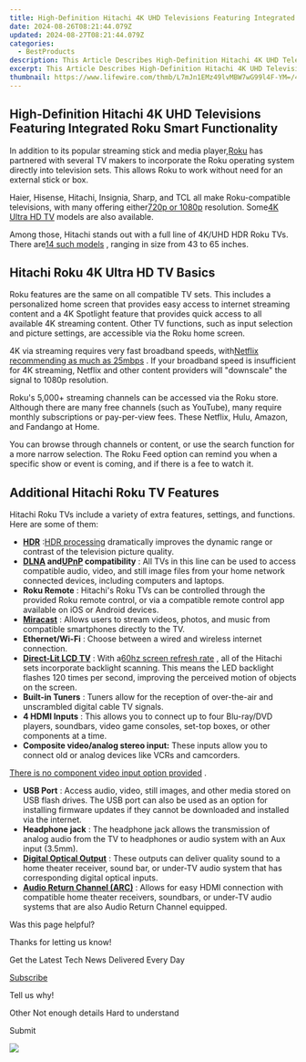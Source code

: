 ```yaml
---
title: High-Definition Hitachi 4K UHD Televisions Featuring Integrated Roku Smart Functionality
date: 2024-08-26T08:21:44.079Z
updated: 2024-08-27T08:21:44.079Z
categories:
  - BestProducts
description: This Article Describes High-Definition Hitachi 4K UHD Televisions Featuring Integrated Roku Smart Functionality
excerpt: This Article Describes High-Definition Hitachi 4K UHD Televisions Featuring Integrated Roku Smart Functionality
thumbnail: https://www.lifewire.com/thmb/L7mJn1EMz49lvMBW7wG99l4F-YM=/400x300/filters:no_upscale():max_bytes(150000):strip_icc():format(webp)/hitachi-roku-tv-example-a-57f7be5c5f9b586c355d1bd4.jpg
---
```


## High-Definition Hitachi 4K UHD Televisions Featuring Integrated Roku Smart Functionality
 In addition to its popular streaming stick and media player,[Roku](https://www.lifewire.com/what-is-a-roku-4142216) has partnered with several TV makers to incorporate the Roku operating system directly into television sets. This allows Roku to work without need for an external stick or box.

 Haier, Hisense, Hitachi, Insignia, Sharp, and TCL all make Roku-compatible televisions, with many offering either[720p or 1080p](https://www.lifewire.com/720p-1080i-1080p-explained-3276378) resolution. Some[4K Ultra HD TV](https://www.lifewire.com/4k-resolution-overview-and-perspective-1846842) models are also available.

 Among those, Hitachi stands out with a full line of 4K/UHD HDR Roku TVs. There are[14 such models](https://www.hitachi.us/dsd/ce/) , ranging in size from 43 to 65 inches.

## Hitachi Roku 4K Ultra HD TV Basics

 Roku features are the same on all compatible TV sets. This includes a personalized home screen that provides easy access to internet streaming content and a 4K Spotlight feature that provides quick access to all available 4K streaming content. Other TV functions, such as input selection and picture settings, are accessible via the Roku home screen.

 4K via streaming requires very fast broadband speeds, with[Netflix recommending as much as 25mbps](https://www.lifewire.com/how-to-stream-netflix-in-4k-1847830) . If your broadband speed is insufficient for 4K streaming, Netflix and other content providers will "downscale" the signal to 1080p resolution.

 Roku's 5,000+ streaming channels can be accessed via the Roku store. Although there are many free channels (such as YouTube), many require monthly subscriptions or pay-per-view fees. These Netflix, Hulu, Amazon, and Fandango at Home.

 You can browse through channels or content, or use the search function for a more narrow selection. The Roku Feed option can remind you when a specific show or event is coming, and if there is a fee to watch it.

## Additional Hitachi Roku TV Features

 Hitachi Roku TVs include a variety of extra features, settings, and functions. Here are some of them:

* [**HDR**](https://www.lifewire.com/difference-between-hdr-and-4k-4176961) :[HDR processing](https://www.lifewire.com/dolby-vision-and-hdr10-4060427) dramatically improves the dynamic range or contrast of the television picture quality.
* **[DLNA](https://www.lifewire.com/what-is-dlna-1847363) and[UPnP](https://shop-links.co/link/?exclusive=1&publisher_slug=itechdaily19598&url=https%3A%2F%2Fwhatis.techtarget.com%2Fdefinition%2FUniversal-Plug-and-Play-UPnP) compatibility** : All TVs in this line can be used to access compatible audio, video, and still image files from your home network connected devices, including computers and laptops.
* **Roku Remote** : Hitachi's Roku TVs can be controlled through the provided Roku remote control, or via a compatible remote control app available on iOS or Android devices.
* [**Miracast**](https://www.lifewire.com/miracast-wireless-connectivity-1846853) : Allows users to stream videos, photos, and music from compatible smartphones directly to the TV.
* **Ethernet/Wi-Fi** : Choose between a wired and wireless internet connection.
* [**Direct-Lit LCD TV**](https://www.lifewire.com/truth-about-so-called-led-televisions-1847935) : With a[60hz screen refresh rate](https://www.lifewire.com/video-frame-vs-screen-refresh-rate-1847855) , all of the Hitachi sets incorporate backlight scanning. This means the LED backlight flashes 120 times per second, improving the perceived motion of objects on the screen.
* **Built-in Tuners** : Tuners allow for the reception of over-the-air and unscrambled digital cable TV signals.
* **4 HDMI Inputs** : This allows you to connect up to four Blu-ray/DVD players, soundbars, video game consoles, set-top boxes, or other components at a time.
* **Composite video/analog stereo input:** These inputs allow you to connect old or analog devices like VCRs and camcorders.

[There is no component video input option provided](https://www.lifewire.com/legacy-av-connections-4103731) .

* **USB Port** : Access audio, video, still images, and other media stored on USB flash drives. The USB port can also be used as an option for installing firmware updates if they cannot be downloaded and installed via the internet.
* **Headphone jack** : The headphone jack allows the transmission of analog audio from the TV to headphones or audio system with an Aux input (3.5mm).
* [**Digital Optical Output**](https://www.lifewire.com/digital-optical-connection-1846881) : These outputs can deliver quality sound to a home theater receiver, sound bar, or under-TV audio system that has corresponding digital optical inputs.
* [**Audio Return Channel (ARC)**](https://www.lifewire.com/audio-return-channel-1846845) : Allows for easy HDMI connection with compatible home theater receivers, soundbars, or under-TV audio systems that are also Audio Return Channel equipped.

Was this page helpful?

Thanks for letting us know!

 Get the Latest Tech News Delivered Every Day

[Subscribe](https://www.lifewire.com/#)

Tell us why!

 Other  Not enough details  Hard to understand

 Submit

<ins class="adsbygoogle"
     style="display:block"
     data-ad-format="autorelaxed"
     data-ad-client="ca-pub-7571918770474297"
     data-ad-slot="1223367746"></ins>



<ins class="adsbygoogle"
     style="display:block"
     data-ad-client="ca-pub-7571918770474297"
     data-ad-slot="8358498916"
     data-ad-format="auto"
     data-full-width-responsive="true"></ins>



<!-- affiliate ads begin -->
<a href="https://secure.2checkout.com/order/checkout.php?PRODS=35038891&QTY=1&AFFILIATE=108875&CART=1"><img src="https://www.dupinout.com/wp-content/uploads/2021/12/DupInOut-New-Duplicate-Scan-Tab.png" border="0"></a>
<!-- affiliate ads end -->
